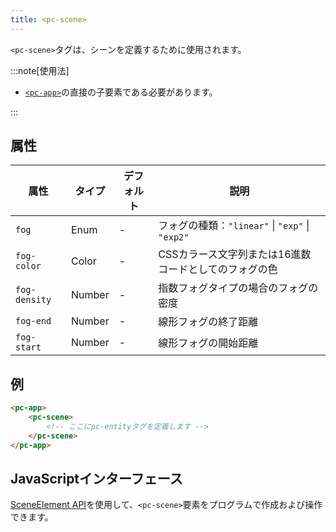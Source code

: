 ```yaml
---
title: <pc-scene>
---
```


`<pc-scene>`タグは、シーンを定義するために使用されます。

:::note[使用法]

* [`<pc-app>`](../pc-app)の直接の子要素である必要があります。

:::

## 属性

<div className="attribute-table">

| 属性 | タイプ | デフォルト | 説明 |
| --- | --- | --- | --- |
| `fog` | Enum | - | フォグの種類：`"linear"` \| `"exp"` \| `"exp2"` |
| `fog-color` | Color | - | CSSカラース文字列または16進数コードとしてのフォグの色 |
| `fog-density` | Number | - | 指数フォグタイプの場合のフォグの密度 |
| `fog-end` | Number | - | 線形フォグの終了距離 |
| `fog-start` | Number | - | 線形フォグの開始距離 |

</div>

## 例

```html
<pc-app>
    <pc-scene>
        <!-- ここにpc-entityタグを定義します -->
    </pc-scene>
</pc-app>
```

## JavaScriptインターフェース

[SceneElement API](https://api.playcanvas.com/web-components/classes/SceneElement.html)を使用して、`<pc-scene>`要素をプログラムで作成および操作できます。
